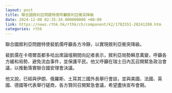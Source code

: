 ```yaml
---
layout: post
title: 聯合國敘利亞問題特使呼籲敘利亞衝突降級
date: 2024-12-08 02:35:34.000000000 +08:00
link: https://news.rthk.hk/rthk/ch/component/k2/1782551-20241208.htm
categories: rthk
---
```


聯合國敘利亞問題特使裴凱儒呼籲各方冷靜，以實現敘利亞衝突降級。

裴凱儒在卡塔爾首都多哈出席論壇期間向記者表示，敘利亞局勢瞬息萬變，呼籲各方緩和局勢、避免流血事件，並保護平民。他又呼籲在瑞士日內瓦召開緊急政治會議，以推動落實聯合國安理會決議。

他又說，已經與伊朗、俄羅斯、土耳其三國外長舉行會談，並與美國、法國、英國、德國等代表舉行磋商，各方贊同召開緊急會議，希望盡快宣布會期。
